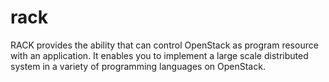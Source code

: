 rack
====

RACK provides the ability that can control OpenStack as program resource with an application. It enables you to implement a large scale distributed system in a variety of programming languages on OpenStack.
